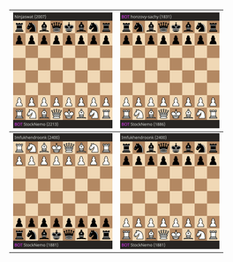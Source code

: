 ﻿| <img src=".readme/0.gif" alt="Start" width="180" height="210"/> | <img src=".readme/1.gif" alt="Start" width="180" height="210"/> |
|-----------------------------------------------------------------|-----------------------------------------------------------------|
| <img src=".readme/2.gif" alt="Start" width="180" height="210"/> | <img src=".readme/3.gif" alt="Start" width="180" height="210"/> |